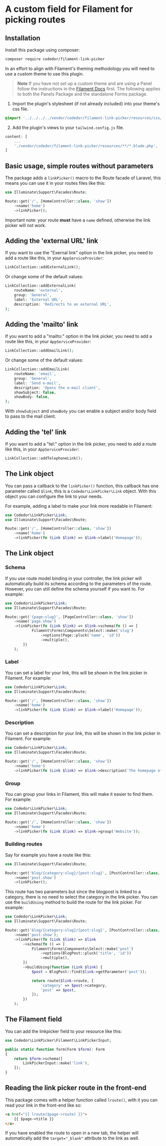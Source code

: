 # A custom field for Filament for picking routes

## Installation

Install this package using composer:

```bash
composer require codedor/filament-link-picker
```

In an effort to align with Filament's theming methodology you will need to use a custom theme to use this plugin.

> **Note**
> If you have not set up a custom theme and are using a Panel follow the instructions in the [Filament Docs](https://filamentphp.com/docs/3.x/panels/themes#creating-a-custom-theme) first. The following applies to both the Panels Package and the standalone Forms package.

1. Import the plugin's stylesheet (if not already included) into your theme's css file.

```css
@import '../../../../vendor/codedor/filament-link-picker/resources/css/plugin.css';
```

2. Add the plugin's views to your `tailwind.config.js` file.

```js
content: [
    ...
    './vendor/codedor/filament-link-picker/resources/**/*.blade.php',
]
```

## Basic usage, simple routes without parameters

The package adds a `linkPicker()` macro to the Route facade of Laravel, this means you can use it in your routes files like this:

```php
use Illuminate\Support\Facades\Route;

Route::get('/', [HomeController::class, 'show'])
    ->name('home')
    ->linkPicker();
```

Important note: your route **must** have a `name` defined, otherwise the link picker will not work.

## Adding the 'external URL' link

If you want to use the "Exernal link" option in the link picker, you need to add a route like this, in your `AppServiceProvider`:

```php
LinkCollection::addExternalLink();
```

Or change some of the default values:
```php
LinkCollection::addExternalLink(
    routeName: 'external',
    group: 'General',
    label: 'External URL',
    description: 'Redirects to an external URL',
);
```

## Adding the 'mailto' link

If you want to add a "mailto:" option in the link picker, you need to add a route like this, in your `AppServiceProvider`:

```php
LinkCollection::addEmailLink();
```

Or change some of the default values:
```php
LinkCollection::addEmailLink(
    routeName: 'email',
    group: 'General',
    label: 'Send e-mail',
    description: 'Opens the e-mail client',
    showSubject: false,
    showBody: false,
);
```

With `showSubject` and `showBody` you can enable a subject and/or body field to pass to the mail client. 

## Adding the 'tel' link

If you want to add a "tel:" option in the link picker, you need to add a route like this, in your `AppServiceProvider`:

```php
LinkCollection::addTelephoneLink();
```

## The Link object

You can pass a callback to the `linkPicker()` function, this callback has one parameter called `$link`, this is a `Codedor\LinkPicker\Link` object. With this object you can configure the link to your needs.

For example, adding a label to make your link more readable in Filament:

```php
use Codedor\LinkPicker\Link;
use Illuminate\Support\Facades\Route;

Route::get('/', [HomeController::class, 'show'])
    ->name('home')
    ->linkPicker(fn (Link $link) => $link->label('Homepage'));
```

## The Link object

### Schema

If you use route model binding in your controller, the link picker will automatically build its schema according to the parameters of the route. However, you can still define the schema yourself if you want to. For example:

```php
use Codedor\LinkPicker\Link;
use Illuminate\Support\Facades\Route;

Route::get('{page:slug}', [PageController::class, 'show'])
    ->name('page.show')
    ->linkPicker(fn (Link $link) => $link->schema(fn () => [
            Filament\Forms\Components\Select::make('slug')
                ->options(Page::pluck('name', 'id'))
                ->multiple(),
        ])
    );
```

### Label

You can set a label for your link, this will be shown in the link picker in Filament. For example:

```php
use Codedor\LinkPicker\Link;
use Illuminate\Support\Facades\Route;

Route::get('/', [HomeController::class, 'show'])
    ->name('home')
    ->linkPicker(fn (Link $link) => $link->label('Homepage'));
```

### Description

You can set a description for your link, this will be shown in the link picker in Filament. For example:

```php
use Codedor\LinkPicker\Link;
use Illuminate\Support\Facades\Route;

Route::get('/', [HomeController::class, 'show'])
    ->name('home')
    ->linkPicker(fn (Link $link) => $link->description('The homepage of the website'));
```

### Group

You can group your links in Filament, this will make it easier to find them. For example:

```php
use Codedor\LinkPicker\Link;
use Illuminate\Support\Facades\Route;

Route::get('/', [HomeController::class, 'show'])
    ->name('home')
    ->linkPicker(fn (Link $link) => $link->group('Website'));
```

### Building routes

Say for example you have a route like this:

```php
use Illuminate\Support\Facades\Route;

Route::get('blog/{category:slug}/{post:slug}', [PostController::class, 'show'])
    ->name('post.show')
    ->linkPicker();
```

This route has two parameters but since the blogpost is linked to a category, there is no need to select the category in the link picker. You can use the `buildUsing` method to build the route for the link picker. For example:

```php
use Codedor\LinkPicker\Link;
use Illuminate\Support\Facades\Route;

Route::get('blog/{category:slug}/{post:slug}', [PostController::class, 'show'])
    ->name('post.show');
    ->linkPicker(fn (Link $link) => $link
        ->schema(fn () => [
            Filament\Forms\Components\Select::make('post')
                ->options(BlogPost::pluck('title', 'id'))
                ->multiple(),
        ])
        ->buildUsing(function (Link $link) {
            $post = BlogPost::find($link->getParameter('post'));

            return route($link->route, [
                'category' => $post->category,
                'post' => $post,
            ]);
        })
    );
```

## The Filament field

You can add the linkpicker field to your resource like this:

```php
use Codedor\LinkPicker\Filament\LinkPickerInput;

public static function form(Form $form): Form
{
    return $form->schema([
        LinkPickerInput::make('link'),
    ]);
}
```

## Reading the link picker route in the front-end

This package comes with a helper function called `lroute()`, with it you can read your link in the front-end like so:

```html
<a href="{{ lroute($page->route) }}">
    {{ $page->title }}
</a>
```

If you have enabled the route to open in a new tab, the helper will automatically add the `target="_blank"` attribute to the link as well.
